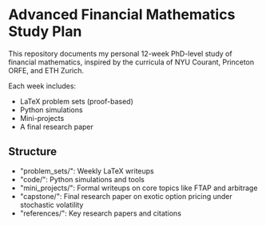 # Advanced Financial Mathematics Study Plan

This repository documents my personal 12-week PhD-level study of financial 
mathematics, inspired by the curricula of NYU Courant, Princeton ORFE, and 
ETH Zurich.

Each week includes:
- LaTeX problem sets (proof-based)
- Python simulations
- Mini-projects
- A final research paper

## Structure

- "problem_sets/": Weekly LaTeX writeups  
- "code/": Python simulations and tools  
- "mini_projects/": Formal writeups on core topics like FTAP and arbitrage  
- "capstone/": Final research paper on exotic option pricing under 
stochastic volatility  
- "references/": Key research papers and citations
